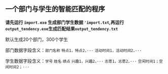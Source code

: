 
## 一个部门与学生的智能匹配的程序

**请先运行 `import.exe` 生成部门学生数据 `'import.txt`,再运行`output_tendency.exe`生成匹配结果`output_tendency.txt`**

默认生成20个部门，300个学生

部门数据字段含义：`部门名称`  `特点1，特点2，···`  `活动时间1，活动时间2，···`

学生数据字段含义：`学号`  `姓名`  `绩点`  `兴趣1，兴趣2，···`  `志愿1，志愿2，···`  `空闲时间1；空闲时间2；···`
